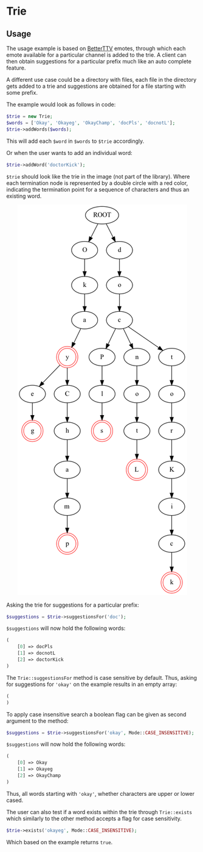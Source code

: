 # Trie
## Usage
The usage example is based on [BetterTTV](https://betterttv.com/) emotes, through which each emote available for a particular channel is added to the trie. A client can then obtain suggestions for a particular prefix much like an auto complete feature.

A different use case could be a directory with files, each file in the directory gets added to a trie and suggestions are obtained for a file starting with some prefix.

The example would look as follows in code:
```php
$trie = new Trie;
$words = ['Okay', 'Okayeg', 'OkayChamp', 'docPls', 'docnotL'];
$trie->addWords($words);
```
This will add each `$word` in `$words` to `$trie` accordingly.

Or when the user wants to add an individual word:
```php
$trie->addWord('doctorKick');
```

`$trie` should look like the trie in the image (not part of the library). Where each termination node is represented by a double circle with a red color, indicating the termination point for a sequence of characters and thus an existing word.

<p align="center">
  <img src="https://github.com/sjokkateer/trie/blob/main/example_trie.png" />
</p>

Asking the trie for suggestions for a particular prefix:
```php
$suggestions = $trie->suggestionsFor('doc');
```
`$suggestions` will now hold the following words:
```php
(
    [0] => docPls
    [1] => docnotL
    [2] => doctorKick
)
```
The `Trie::suggestionsFor` method is case sensitive by default. Thus, asking for suggestions for `'okay'` on the example results in an empty array:
```php
(
)
```
To apply case insensitive search a boolean flag can be given as second argument to the method:
```php
$suggestions = $trie->suggestionsFor('okay', Mode::CASE_INSENSITIVE);
```
`$suggestions` will now hold the following words:
```php
(
    [0] => Okay
    [1] => Okayeg
    [2] => OkayChamp
)
```
Thus, all words starting with `'okay'`, whether characters are upper or lower cased.

The user can also test if a word exists within the trie through `Trie::exists` which similarly to the other method accepts a flag for case sensitivity.

```php
$trie->exists('okayeg', Mode::CASE_INSENSITIVE);
```
Which based on the example returns `true`.
